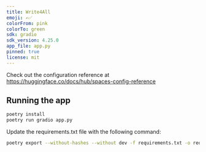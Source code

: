 ```yaml
---
title: Write4All
emoji: ✍️✅
colorFrom: pink
colorTo: green
sdk: gradio
sdk_version: 4.25.0
app_file: app.py
pinned: true
license: mit 
---
```


Check out the configuration reference at https://huggingface.co/docs/hub/spaces-config-reference


## Running the app

```bash
poetry install
poetry run gradio app.py
```

Update the requirements.txt file with the following command:
```bash
poetry export --without-hashes --without dev -f requirements.txt -o requirements.txt
```